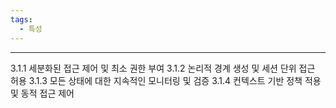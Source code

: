 ```yaml
---
tags:
  - 특성
---
```

---
3.1.1 세분화된 접근 제어 및 최소 권한 부여 
3.1.2 논리적 경계 생성 및 세션 단위 접근 허용
3.1.3 모든 상태에 대한 지속적인 모니터링 및 검증
3.1.4 컨텍스트 기반 정책 적용 및 동적 접근 제어